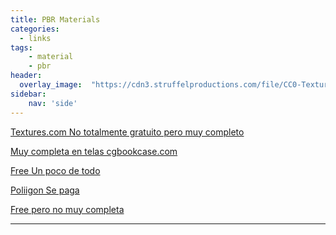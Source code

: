 ```yaml
---
title: PBR Materials
categories:
  - links
tags:
    - material
    - pbr 
header:
  overlay_image:  "https://cdn3.struffelproductions.com/file/CC0-Textures/media/sphere/512-JPG/Bricks022_PREVIEW.jpg"
sidebar:
    nav: 'side'  
---
```



[Textures.com  No totalmente gratuito pero muy completo][textures.com]  
  
[Muy completa en telas  cgbookcase.com][bookcase.com]  
  
[Free  Un poco de todo][texturehaven]  
  
[Poliigon  Se paga][Policgon]  
  
[Free pero no muy completa][cc0 Textures]  
  


--- 

[textures.com]: https://www.textures.com/
[bookcase.com]: https://cgbookcase.com/
[texturehaven]: https://texturehaven.com/
[Policgon]: https://www.poliigon.com/search?type=texture
[cc0 Textures]: https://cc0textures.com/
